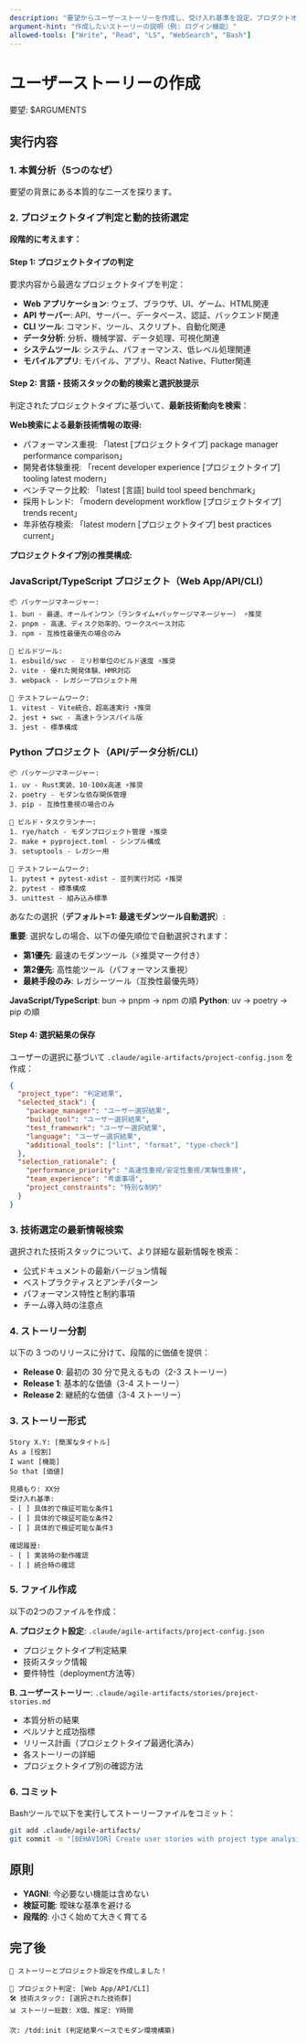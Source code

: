 ```yaml
---
description: "要望からユーザーストーリーを作成し、受け入れ基準を設定。プロダクトオーナーの視点で価値を定義します。"
argument-hint: "作成したいストーリーの説明（例: ログイン機能）"
allowed-tools: ["Write", "Read", "LS", "WebSearch", "Bash"]
---
```


# ユーザーストーリーの作成

要望: $ARGUMENTS

## 実行内容

### 1. 本質分析（5つのなぜ）

要望の背景にある本質的なニーズを探ります。

### 2. プロジェクトタイプ判定と動的技術選定

**段階的に考えます：**

#### Step 1: プロジェクトタイプの判定

要求内容から最適なプロジェクトタイプを判定：

- **Web アプリケーション**: ウェブ、ブラウザ、UI、ゲーム、HTML関連
- **API サーバー**: API、サーバー、データベース、認証、バックエンド関連  
- **CLI ツール**: コマンド、ツール、スクリプト、自動化関連
- **データ分析**: 分析、機械学習、データ処理、可視化関連
- **システムツール**: システム、パフォーマンス、低レベル処理関連
- **モバイルアプリ**: モバイル、アプリ、React Native、Flutter関連

#### Step 2: 言語・技術スタックの動的検索と選択肢提示

判定されたプロジェクトタイプに基づいて、**最新技術動向を検索**：

**Web検索による最新技術情報の取得:**

- パフォーマンス重視: 「latest [プロジェクトタイプ] package manager performance comparison」
- 開発者体験重視: 「recent developer experience [プロジェクトタイプ] tooling latest modern」
- ベンチマーク比較: 「latest [言語] build tool speed benchmark」
- 採用トレンド: 「modern development workflow [プロジェクトタイプ] trends recent」
- 年非依存検索: 「latest modern [プロジェクトタイプ] best practices current」

**プロジェクトタイプ別の推奨構成:**

### JavaScript/TypeScript プロジェクト（Web App/API/CLI）

```text
📦 パッケージマネージャー:
1. bun - 最速、オールインワン（ランタイム+パッケージマネージャー） ⚡推奨
2. pnpm - 高速、ディスク効率的、ワークスペース対応
3. npm - 互換性最優先の場合のみ

🔧 ビルドツール:
1. esbuild/swc - ミリ秒単位のビルド速度 ⚡推奨
2. vite - 優れた開発体験、HMR対応
3. webpack - レガシープロジェクト用

🧪 テストフレームワーク:
1. vitest - Vite統合、超高速実行 ⚡推奨
2. jest + swc - 高速トランスパイル版
3. jest - 標準構成
```

### Python プロジェクト（API/データ分析/CLI）

```text
📦 パッケージマネージャー:
1. uv - Rust実装、10-100x高速 ⚡推奨
2. poetry - モダンな依存関係管理
3. pip - 互換性重視の場合のみ

🔧 ビルド・タスクランナー:
1. rye/hatch - モダンプロジェクト管理 ⚡推奨
2. make + pyproject.toml - シンプル構成
3. setuptools - レガシー用

🧪 テストフレームワーク:
1. pytest + pytest-xdist - 並列実行対応 ⚡推奨
2. pytest - 標準構成
3. unittest - 組み込み標準
```

あなたの選択（**デフォルト=1: 最速モダンツール自動選択**）:

**重要**: 選択なしの場合、以下の優先順位で自動選択されます：
- **第1優先**: 最速のモダンツール（⚡推奨マーク付き）
- **第2優先**: 高性能ツール（パフォーマンス重視）
- **最終手段のみ**: レガシーツール（互換性最優先時）

**JavaScript/TypeScript**: bun → pnpm → npm の順
**Python**: uv → poetry → pip の順

#### Step 4: 選択結果の保存

ユーザーの選択に基づいて `.claude/agile-artifacts/project-config.json` を作成：

```json
{
  "project_type": "判定結果",
  "selected_stack": {
    "package_manager": "ユーザー選択結果",
    "build_tool": "ユーザー選択結果",
    "test_framework": "ユーザー選択結果", 
    "language": "ユーザー選択結果",
    "additional_tools": ["lint", "format", "type-check"]
  },
  "selection_rationale": {
    "performance_priority": "高速性重視/安定性重視/実験性重視",
    "team_experience": "考慮事項",
    "project_constraints": "特別な制約"
  }
}
```

### 3. 技術選定の最新情報検索

選択された技術スタックについて、より詳細な最新情報を検索：

- 公式ドキュメントの最新バージョン情報
- ベストプラクティスとアンチパターン
- パフォーマンス特性と制約事項
- チーム導入時の注意点

### 4. ストーリー分割

以下の 3 つのリリースに分けて、段階的に価値を提供：

- **Release 0**: 最初の 30 分で見えるもの（2-3 ストーリー）
- **Release 1**: 基本的な価値（3-4 ストーリー）  
- **Release 2**: 継続的な価値（3-4 ストーリー）

### 3. ストーリー形式

```text
Story X.Y: [簡潔なタイトル]
As a [役割]
I want [機能]
So that [価値]

見積もり: XX分
受け入れ基準:
- [ ] 具体的で検証可能な条件1
- [ ] 具体的で検証可能な条件2
- [ ] 具体的で検証可能な条件3

確認履歴:
- [ ] 実装時の動作確認
- [ ] 統合時の確認
```

### 5. ファイル作成

以下の2つのファイルを作成：

**A. プロジェクト設定**: `.claude/agile-artifacts/project-config.json`

- プロジェクトタイプ判定結果
- 技術スタック情報
- 要件特性（deployment方法等）

**B. ユーザーストーリー**: `.claude/agile-artifacts/stories/project-stories.md`

- 本質分析の結果
- ペルソナと成功指標
- リリース計画（プロジェクトタイプ最適化済み）
- 各ストーリーの詳細
- プロジェクトタイプ別の確認方法

### 6. コミット

Bashツールで以下を実行してストーリーファイルをコミット：

```bash
git add .claude/agile-artifacts/
git commit -m "[BEHAVIOR] Create user stories with project type analysis"
```

## 原則

- **YAGNI**: 今必要ない機能は含めない
- **検証可能**: 曖昧な基準を避ける
- **段階的**: 小さく始めて大きく育てる

## 完了後

```text
📝 ストーリーとプロジェクト設定を作成しました！

🎯 プロジェクト判定: [Web App/API/CLI]
🛠️ 技術スタック: [選択された技術群]
📊 ストーリー総数: X個、推定: Y時間

次: /tdd:init (判定結果ベースでモダン環境構築)
```
